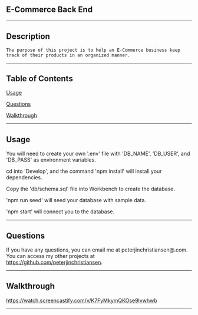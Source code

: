 
## E-Commerce Back End

---
## Description

    The purpose of this project is to help an E-Commerce business keep track of their products in an organized manner.

---
    

    
## Table of Contents

[Usage](#usage)

[Questions](#questions)

[Walkthrough](#walkthrough)

---



    


## Usage
            
You will need to create your own '.env' file with 'DB_NAME', 'DB_USER', and 'DB_PASS' as environment variables.

cd into 'Develop', and the command 'npm install' will install your dependencies.

Copy the 'db/schema.sql' file into Workbench to create the database.

'npm run seed' will seed your database with sample data.

'npm start' will connect you to the database.
        
---
        
            


        

    
## Questions

If you have any questions, you can email me at peterjinchristiansen@.com. You can access my other projects at https://github.com/peterjinchristiansen.


---


## Walkthrough

https://watch.screencastify.com/v/K7FyMkymQKOse9Ivwhwb

---